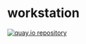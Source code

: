 # workstation

[![quay.io repository](https://img.shields.io/badge/updated-2025--09--13-green)](https://quay.io/repository/jlebon/workstation)
